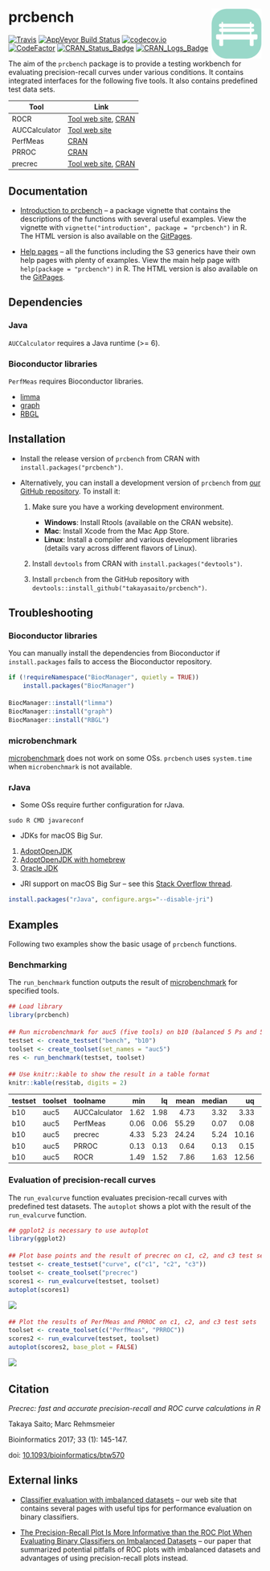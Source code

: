 
# prcbench <img src="man/figures/logo.png" align="right" alt="" width="100" />

[![Travis](https://travis-ci.org/takayasaito/prcbench.svg?branch=main)](https://travis-ci.org/takayasaito/prcbench/)
[![AppVeyor Build
Status](https://ci.appveyor.com/api/projects/status/github/takayasaito/prcbench?branch=main&svg=true)](https://ci.appveyor.com/project/takayasaito/prcbench/)
[![codecov.io](https://codecov.io/github/takayasaito/prcbench/coverage.svg?branch=main)](https://codecov.io/github/takayasaito/prcbench?branch=main)
[![CodeFactor](https://www.codefactor.io/repository/github/takayasaito/prcbench/badge)](https://www.codefactor.io/repository/github/takayasaito/prcbench/)
[![CRAN\_Status\_Badge](https://www.r-pkg.org/badges/version-ago/prcbench)](https://cran.r-project.org/package=prcbench)
[![CRAN\_Logs\_Badge](https://cranlogs.r-pkg.org/badges/grand-total/prcbench)](https://cran.r-project.org/package=prcbench)

The aim of the `prcbench` package is to provide a testing workbench for
evaluating precision-recall curves under various conditions. It contains
integrated interfaces for the following five tools. It also contains
predefined test data sets.

| Tool          | Link                                                                                                        |
| ------------- | ----------------------------------------------------------------------------------------------------------- |
| ROCR          | [Tool web site](https://ipa-tys.github.io/ROCR/), [CRAN](https://cran.r-project.org/package=ROCR)           |
| AUCCalculator | [Tool web site](http://mark.goadrich.com/programs/AUC/)                                                     |
| PerfMeas      | [CRAN](https://cran.r-project.org/package=PerfMeas)                                                         |
| PRROC         | [CRAN](https://cran.r-project.org/package=PRROC)                                                            |
| precrec       | [Tool web site](https://takayasaito.github.io/precrec/), [CRAN](https://cran.r-project.org/package=precrec) |

## Documentation

  - [Introduction to
    prcbench](https://takayasaito.github.io/prcbench/articles/introduction.html)
    – a package vignette that contains the descriptions of the functions
    with several useful examples. View the vignette with
    `vignette("introduction", package = "prcbench")` in R. The HTML
    version is also available on the
    [GitPages](https://takayasaito.github.io/prcbench/articles/introduction.html).

  - [Help pages](https://takayasaito.github.io/prcbench/reference/) –
    all the functions including the S3 generics have their own help
    pages with plenty of examples. View the main help page with
    `help(package = "prcbench")` in R. The HTML version is also
    available on the
    [GitPages](https://takayasaito.github.io/prcbench/reference/).

## Dependencies

### Java

`AUCCalculator` requires a Java runtime (\>= 6).

### Bioconductor libraries

`PerfMeas` requires Bioconductor libraries.

  - [limma](https://bioconductor.org/packages/limma/)
  - [graph](https://bioconductor.org/packages/graph/)
  - [RBGL](https://bioconductor.org/packages/RBGL/)

## Installation

  - Install the release version of `prcbench` from CRAN with
    `install.packages("prcbench")`.

  - Alternatively, you can install a development version of `prcbench`
    from [our GitHub
    repository](https://github.com/takayasaito/prcbench). To install it:
    
    1.  Make sure you have a working development environment.
        
          - **Windows**: Install Rtools (available on the CRAN website).
          - **Mac**: Install Xcode from the Mac App Store.
          - **Linux**: Install a compiler and various development
            libraries (details vary across different flavors of Linux).
    
    2.  Install `devtools` from CRAN with
        `install.packages("devtools")`.
    
    3.  Install `prcbench` from the GitHub repository with
        `devtools::install_github("takayasaito/prcbench")`.

## Troubleshooting

### Bioconductor libraries

You can manually install the dependencies from Bioconductor if
`install.packages` fails to access the Bioconductor repository.

``` r
if (!requireNamespace("BiocManager", quietly = TRUE))
    install.packages("BiocManager")

BiocManager::install("limma")
BiocManager::install("graph")
BiocManager::install("RBGL")
```

### microbenchmark

[microbenchmark](https://cran.r-project.org/package=microbenchmark) does
not work on some OSs. `prcbench` uses `system.time` when
`microbenchmark` is not available.

### rJava

  - Some OSs require further configuration for rJava.

<!-- end list -->

    sudo R CMD javareconf

  - JDKs for macOS Big Sur.

<!-- end list -->

1.  [AdoptOpenJDK](https://adoptopenjdk.net/)
2.  [AdoptOpenJDK with
    homebrew](https://github.com/AdoptOpenJDK/homebrew-openjdk/)
3.  [Oracle JDK](https://www.oracle.com/java/)

<!-- end list -->

  - JRI support on macOS Big Sur – see this [Stack Overflow
    thread](https://stackoverflow.com/questions/65278552/cannot-install-rjava-on-big-sur).

<!-- end list -->

``` r
install.packages("rJava", configure.args="--disable-jri")
```

## Examples

Following two examples show the basic usage of `prcbench` functions.

### Benchmarking

The `run_benchmark` function outputs the result of
[microbenchmark](https://cran.r-project.org/package=microbenchmark) for
specified tools.

``` r
## Load library
library(prcbench)

## Run microbenchmark for auc5 (five tools) on b10 (balanced 5 Ps and 5 Ns)
testset <- create_testset("bench", "b10")
toolset <- create_toolset(set_names = "auc5")
res <- run_benchmark(testset, toolset)

## Use knitr::kable to show the result in a table format
knitr::kable(res$tab, digits = 2)
```

| testset | toolset | toolname      |  min |   lq |  mean | median |    uq |    max | neval |
| :------ | :------ | :------------ | ---: | ---: | ----: | -----: | ----: | -----: | ----: |
| b10     | auc5    | AUCCalculator | 1.62 | 1.98 |  4.73 |   3.32 |  3.33 |  13.37 |     5 |
| b10     | auc5    | PerfMeas      | 0.06 | 0.06 | 55.29 |   0.07 |  0.08 | 276.20 |     5 |
| b10     | auc5    | precrec       | 4.33 | 5.23 | 24.24 |   5.24 | 10.16 |  96.26 |     5 |
| b10     | auc5    | PRROC         | 0.13 | 0.13 |  0.64 |   0.13 |  0.15 |   2.68 |     5 |
| b10     | auc5    | ROCR          | 1.49 | 1.52 |  7.86 |   1.63 | 12.56 |  22.11 |     5 |

### Evaluation of precision-recall curves

The `run_evalcurve` function evaluates precision-recall curves with
predefined test datasets. The `autoplot` shows a plot with the result of
the `run_evalcurve` function.

``` r
## ggplot2 is necessary to use autoplot
library(ggplot2)

## Plot base points and the result of precrec on c1, c2, and c3 test sets
testset <- create_testset("curve", c("c1", "c2", "c3"))
toolset <- create_toolset("precrec")
scores1 <- run_evalcurve(testset, toolset)
autoplot(scores1)
```

![](https://rawgit.com/takayasaito/prcbench/main/README_files/figure-markdown_github/unnamed-chunk-5-1.png)

``` r
## Plot the results of PerfMeas and PRROC on c1, c2, and c3 test sets
toolset <- create_toolset(c("PerfMeas", "PRROC"))
scores2 <- run_evalcurve(testset, toolset)
autoplot(scores2, base_plot = FALSE)
```

![](https://rawgit.com/takayasaito/prcbench/main/README_files/figure-markdown_github/unnamed-chunk-6-1.png)

## Citation

*Precrec: fast and accurate precision-recall and ROC curve calculations
in R*

Takaya Saito; Marc Rehmsmeier

Bioinformatics 2017; 33 (1): 145-147.

doi:
[10.1093/bioinformatics/btw570](https://doi.org/10.1093/bioinformatics/btw570)

## External links

  - [Classifier evaluation with imbalanced
    datasets](https://classeval.wordpress.com/) – our web site that
    contains several pages with useful tips for performance evaluation
    on binary classifiers.

  - [The Precision-Recall Plot Is More Informative than the ROC Plot
    When Evaluating Binary Classifiers on Imbalanced
    Datasets](https://journals.plos.org/plosone/article?id=10.1371/journal.pone.0118432)
    – our paper that summarized potential pitfalls of ROC plots with
    imbalanced datasets and advantages of using precision-recall plots
    instead.
